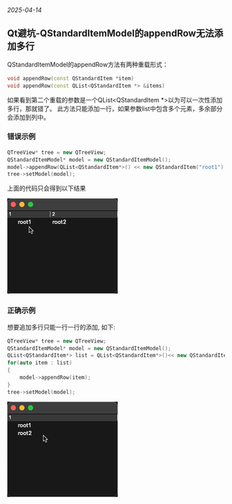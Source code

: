 *2025-04-14*

## Qt避坑-QStandardItemModel的appendRow无法添加多行

QStandardItemModel的appendRow方法有两种重载形式：
```cpp
void appendRow(const QStandardItem *item)
void appendRow(const QList<QStandardItem *> &items)
```

如果看到第二个重载的参数是一个QList<QStandardItem *>以为可以一次性添加多行，那就错了。
此方法只能添加一行，如果参数list中包含多个元素，多余部分会添加到列中。

### 错误示例

```cpp
QTreeView* tree = new QTreeView;
QStandardItemModel* model = new QStandardItemModel();
model->appendRow(QList<QStandardItem*>() << new QStandardItem("root1") << new QStandardItem("root2"));
tree->setModel(model);
```
上面的代码只会得到以下结果

![alt text](./qstandarditemmodel_appendrow/image.png)

### 正确示例

想要追加多行只能一行一行的添加, 如下:
```cpp
QTreeView* tree = new QTreeView;
QStandardItemModel* model = new QStandardItemModel();
QList<QStandardItem*> list = QList<QStandardItem*>()<< new QStandardItem("root1") << new QStandardItem("root2");
for(auto item : list)
{
    model->appendRow(item);
}
tree->setModel(model);
```
![alt text](./qstandarditemmodel_appendrow/image1.png)